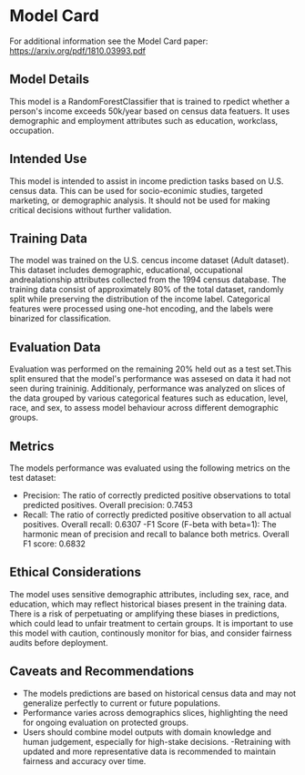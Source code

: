 # Model Card

For additional information see the Model Card paper: https://arxiv.org/pdf/1810.03993.pdf

## Model Details
This model is a RandomForestClassifier that is trained to rpedict whether a person's income exceeds 50k/year based on census data featuers. It uses demographic and employment attributes such as education, workclass, occupation.

## Intended Use
This model is intended to assist in income prediction tasks based on U.S. census data. 
This can be used for socio-econimic studies, targeted marketing, or demographic analysis. It should not be used for making critical decisions without further validation.

## Training Data 
The model was trained on the U.S. cencus income dataset (Adult dataset).
This dataset includes demographic, educational, occupational andrealationship attributes collected from the 1994 census database. The training data consist of approximately 80% of the total dataset, randomly split while preserving the distribution of the income label. Categorical features were processed using one-hot encoding, and the labels were binarized for classification.

## Evaluation Data
Evaluation was performed on the remaining 20% held out as a test set.This split ensured that the model's performance was assesed on data it had not seen during traininig. Additionaly, performance was analyzed on slices of the data grouped by various categorical features such as education, level, race, and sex, to assess model behaviour across different demographic groups.

## Metrics
The models performance was evaluated using the following metrics on the test dataset:
- Precision: The ratio of correctly predicted positive observations to total predicted positives. Overall precision: 0.7453
- Recall: The ratio of correctly predicted positive observation to all actual positives. Overall recall: 0.6307
-F1 Score (F-beta with beta=1): The harmonic mean of precision and recall to balance both metrics. Overall F1 score: 0.6832

## Ethical Considerations
The model uses sensitive demographic attributes, including sex, race, and education, which may reflect historical biases present in the training data. There is a risk of perpetuating or amplifying these biases in predictions, which could lead to unfair treatment to certain groups. It is important to use this model with caution, continously monitor for bias, and consider fairness audits before deployment.
## Caveats and Recommendations
- The models predictions are based on historical census data and may not generalize perfectly to current or future populations.
- Performance varies across demographics slices, highlighting the need for ongoing evaluation on protected groups.
- Users should combine model outputs with domain knowledge and human judgement, especially for high-stake decisions.
-Retraining with updated and more representative data is recommended to maintain fairness and accuracy over time.
